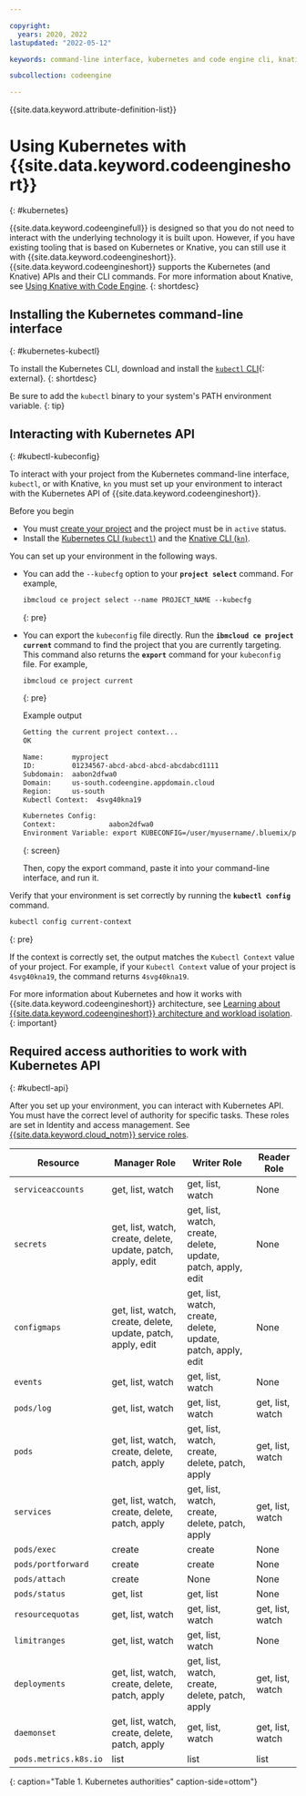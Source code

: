 ```yaml
---

copyright:
  years: 2020, 2022
lastupdated: "2022-05-12"

keywords: command-line interface, kubernetes and code engine cli, knative and code engine cli, kubectl and code engine cli, kubernetes, knative

subcollection: codeengine

---
```


{{site.data.keyword.attribute-definition-list}}

# Using Kubernetes with {{site.data.keyword.codeengineshort}} 
{: #kubernetes}

{{site.data.keyword.codeenginefull}} is designed so that you do not need to interact with the underlying technology it is built upon. However, if you have existing tooling that is based on Kubernetes or Knative, you can still use it with {{site.data.keyword.codeengineshort}}. {{site.data.keyword.codeengineshort}} supports the Kubernetes (and Knative) APIs and their CLI commands. For more information about Knative, see [Using Knative with Code Engine](/docs/codeengine?topic=codeengine-knative).
{: shortdesc}

## Installing the Kubernetes command-line interface
{: #kubernetes-kubectl} 

To install the Kubernetes CLI, download and install the [`kubectl` CLI](https://kubernetes.io/docs/tasks/tools/install-kubectl/){: external}.
{: shortdesc}

Be sure to add the `kubectl` binary to your system's PATH environment variable. 
{: tip}

## Interacting with Kubernetes API
{: #kubectl-kubeconfig}


To interact with your project from the Kubernetes command-line interface, `kubectl`, or with Knative, `kn` you must set up your environment to interact with the Kubernetes API of {{site.data.keyword.codeengineshort}}.

Before you begin

- You must [create your project](/docs/codeengine?topic=codeengine-manage-project#create-a-project) and the project must be in `active` status.
- Install the [Kubernetes CLI (`kubectl`)](#knative-kubectl) and the [Knative CLI (`kn`)](#knative-kubectl).

You can set up your environment in the following ways. 

- You can add the `--kubecfg` option to your **`project select`** command. For example, 

    ```txt
    ibmcloud ce project select --name PROJECT_NAME --kubecfg
    ```
    {: pre}

- You can export the `kubeconfig` file directly. Run the **`ibmcloud ce project current`** command to find the project that you are currently targeting. This command also returns the **`export`** command for your `kubeconfig` file. For example,

    ```txt
    ibmcloud ce project current
    ```
    {: pre}

    Example output

    ```txt
    Getting the current project context...
    OK

    Name:       myproject
    ID:         01234567-abcd-abcd-abcd-abcdabcd1111
    Subdomain:  aabon2dfwa0
    Domain:     us-south.codeengine.appdomain.cloud
    Region:     us-south
    Kubectl Context:  4svg40kna19

    Kubernetes Config:
    Context:             aabon2dfwa0
    Environment Variable: export KUBECONFIG=/user/myusername/.bluemix/plugins/code-engine/myproject-01234567-abcd-abcd-abcd-abcdabcd1111.yaml
    ```
    {: screen}

    Then, copy the export command, paste it into your command-line interface, and run it.

Verify that your environment is set correctly by running the **`kubectl config`** command.

```txt
kubectl config current-context
```
{: pre}

If the context is correctly set, the output matches the `Kubectl Context` value of your project. For example, if your `Kubectl Context` value of your project is `4svg40kna19`, the command returns `4svg40kna19`.

For more information about Kubernetes and how it works with {{site.data.keyword.codeengineshort}} architecture, see [Learning about {{site.data.keyword.codeengineshort}} architecture and workload isolation](/docs/codeengine?topic=codeengine-architecture).
{: important}
  
## Required access authorities to work with Kubernetes API
{: #kubectl-api}

After you set up your environment, you can interact with Kubernetes API. You must have the correct level of authority for specific tasks. These roles are set in Identity and access management. See [{{site.data.keyword.cloud_notm}} service roles](/docs/codeengine?topic=codeengine-iam#service).

| Resource |  Manager Role | Writer Role | Reader Role |
| --------- | -------------- | ------------ | ------------ |
| `serviceaccounts` | get, list, watch | get, list, watch | None |
| `secrets` | get, list, watch, create, delete, update, patch, apply, edit | get, list, watch, create, delete, update, patch, apply, edit | None |
| `configmaps` | get, list, watch, create, delete, update, patch, apply, edit | get, list, watch, create, delete, update, patch, apply, edit | None |
| `events` | get, list, watch | get, list, watch | None |
| `pods/log` | get, list, watch | get, list, watch | get, list, watch |
| `pods` | get, list, watch, create, delete, patch, apply | get, list, watch, create, delete, patch, apply | get, list, watch |
| `services` | get, list, watch, create, delete, patch, apply | get, list, watch, create, delete, patch, apply | get, list, watch |
| `pods/exec` | create | create | None |
| `pods/portforward` | create | create | None |
| `pods/attach` | create | None | None |
| `pods/status` | get, list | get, list | None |
| `resourcequotas` | get, list, watch | get, list, watch | get, list, watch |
| `limitranges` | get, list, watch | get, list, watch | None |
| `deployments` | get, list, watch, create, delete, patch, apply | get, list, watch, create, delete, patch, apply | get, list, watch |
| `daemonset` | get, list, watch, create, delete, patch, apply | get, list, watch | get, list, watch |
| `pods.metrics.k8s.io` | list | list | list |
{: caption="Table 1. Kubernetes authorities" caption-side=ottom"}

